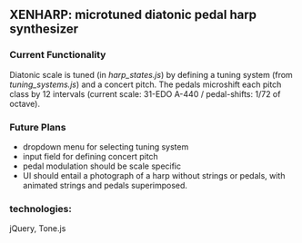 ## XENHARP: microtuned diatonic pedal harp synthesizer

### Current Functionality
Diatonic scale is tuned (in *harp_states.js*) by defining a tuning system (from *tuning_systems.js*) and a concert pitch. The pedals microshift each pitch class by 12 intervals (current scale: 31-EDO A-440 / pedal-shifts: 1/72 of octave).
  
### Future Plans
 - dropdown menu for selecting tuning system
 - input field for defining concert pitch
 - pedal modulation should be scale specific
 - UI should entail a photograph of a harp without strings or pedals, with animated strings and pedals superimposed.

### technologies:
jQuery, Tone.js
